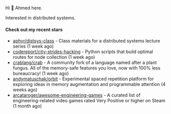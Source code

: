 Hi 👋 Ahmed here.

Interested in distributed systems.

#### Check out my recent stars

- [aphyr/distsys-class](https://github.com/aphyr/distsys-class) - Class materials for a distributed systems lecture series (1 week ago)
- [codereport/city-strides-hacking](https://github.com/codereport/city-strides-hacking) - Python scripts that build optimal routes for node collection (1 week ago)
- [crablang/crab](https://github.com/crablang/crab) - A community fork of a language named after a plant fungus. All of the memory-safe features you love, now with 100% less bureaucracy!  (1 week ago)
- [andymatuschak/orbit](https://github.com/andymatuschak/orbit) - Experimental spaced repetition platform for exploring ideas in memory augmentation and programmable attention (4 weeks ago)
- [arcataroger/awesome-engineering-games](https://github.com/arcataroger/awesome-engineering-games) - A curated list of engineering-related video games rated Very Positive or higher on Steam (1 month ago)

